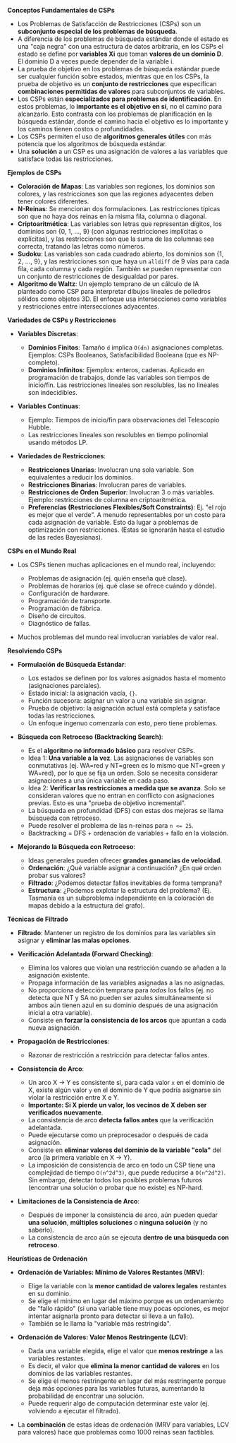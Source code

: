 **Conceptos Fundamentales de CSPs**

* Los Problemas de Satisfacción de Restricciones (CSPs) son un **subconjunto especial de los problemas de búsqueda**.
* A diferencia de los problemas de búsqueda estándar donde el estado es una "caja negra" con una estructura de datos arbitraria, en los CSPs el estado se define por **variables Xi** que toman **valores de un dominio D**. El dominio D a veces puede depender de la variable i.
* La prueba de objetivo en los problemas de búsqueda estándar puede ser cualquier función sobre estados, mientras que en los CSPs, la prueba de objetivo es un **conjunto de restricciones** que especifican **combinaciones permitidas de valores** para subconjuntos de variables.
* Los CSPs están **especializados para problemas de identificación**. En estos problemas, lo **importante es el objetivo en sí**, no el camino para alcanzarlo. Esto contrasta con los problemas de planificación en la búsqueda estándar, donde el camino hacia el objetivo es lo importante y los caminos tienen costos o profundidades.
* Los CSPs permiten el uso de **algoritmos generales útiles** con más potencia que los algoritmos de búsqueda estándar.
* Una **solución** a un CSP es una asignación de valores a las variables que satisface todas las restricciones.

**Ejemplos de CSPs**

* **Coloración de Mapas**: Las variables son regiones, los dominios son colores, y las restricciones son que las regiones adyacentes deben tener colores diferentes.
* **N-Reinas**: Se mencionan dos formulaciones. Las restricciones típicas son que no haya dos reinas en la misma fila, columna o diagonal.
* **Criptoaritmética**: Las variables son letras que representan dígitos, los dominios son {0, 1, ..., 9} (con algunas restricciones implícitas o explícitas), y las restricciones son que la suma de las columnas sea correcta, tratando las letras como números.
* **Sudoku**: Las variables son cada cuadrado abierto, los dominios son {1, 2, ..., 9}, y las restricciones son que haya un `alldiff` de 9 vías para cada fila, cada columna y cada región. También se pueden representar con un conjunto de restricciones de desigualdad por pares.
* **Algoritmo de Waltz**: Un ejemplo temprano de un cálculo de IA planteado como CSP para interpretar dibujos lineales de poliedros sólidos como objetos 3D. El enfoque usa intersecciones como variables y restricciones entre intersecciones adyacentes.

**Variedades de CSPs y Restricciones**

* **Variables Discretas**:

  * **Dominios Finitos**: Tamaño `d` implica `O(dn)` asignaciones completas. Ejemplos: CSPs Booleanos, Satisfacibilidad Booleana (que es NP-completo).
  * **Dominios Infinitos**: Ejemplos: enteros, cadenas. Aplicado en programación de trabajos, donde las variables son tiempos de inicio/fin. Las restricciones lineales son resolubles, las no lineales son indecidibles.
* **Variables Continuas**:

  * Ejemplo: Tiempos de inicio/fin para observaciones del Telescopio Hubble.
  * Las restricciones lineales son resolubles en tiempo polinomial usando métodos LP.
* **Variedades de Restricciones**:

  * **Restricciones Unarias**: Involucran una sola variable. Son equivalentes a reducir los dominios.
  * **Restricciones Binarias**: Involucran pares de variables.
  * **Restricciones de Orden Superior**: Involucran 3 o más variables. Ejemplo: restricciones de columna en criptoaritmética.
  * **Preferencias (Restricciones Flexibles/Soft Constraints)**: Ej. "el rojo es mejor que el verde". A menudo representables por un costo para cada asignación de variable. Esto da lugar a problemas de optimización con restricciones. (Estas se ignorarán hasta el estudio de las redes Bayesianas).

**CSPs en el Mundo Real**

* Los CSPs tienen muchas aplicaciones en el mundo real, incluyendo:

  * Problemas de asignación (ej. quién enseña qué clase).
  * Problemas de horarios (ej. qué clase se ofrece cuándo y dónde).
  * Configuración de hardware.
  * Programación de transporte.
  * Programación de fábrica.
  * Diseño de circuitos.
  * Diagnóstico de fallas.
* Muchos problemas del mundo real involucran variables de valor real.

**Resolviendo CSPs**

* **Formulación de Búsqueda Estándar**:

  * Los estados se definen por los valores asignados hasta el momento (asignaciones parciales).
  * Estado inicial: la asignación vacía, `{}`.
  * Función sucesora: asignar un valor a una variable sin asignar.
  * Prueba de objetivo: la asignación actual está completa y satisface todas las restricciones.
  * Un enfoque ingenuo comenzaría con esto, pero tiene problemas.
* **Búsqueda con Retroceso (Backtracking Search)**:

  * Es el **algoritmo no informado básico** para resolver CSPs.
  * Idea 1: **Una variable a la vez**. Las asignaciones de variables son conmutativas (ej. WA=red y NT=green es lo mismo que NT=green y WA=red), por lo que se fija un orden. Solo se necesita considerar asignaciones a una única variable en cada paso.
  * Idea 2: **Verificar las restricciones a medida que se avanza**. Solo se consideran valores que no entran en conflicto con asignaciones previas. Esto es una "prueba de objetivo incremental".
  * La búsqueda en profundidad (DFS) con estas dos mejoras se llama búsqueda con retroceso.
  * Puede resolver el problema de las n-reinas para `n <= 25`.
  * Backtracking = DFS + ordenación de variables + fallo en la violación.
* **Mejorando la Búsqueda con Retroceso**:

  * Ideas generales pueden ofrecer **grandes ganancias de velocidad**.
  * **Ordenación**: ¿Qué variable asignar a continuación? ¿En qué orden probar sus valores?
  * **Filtrado**: ¿Podemos detectar fallos inevitables de forma temprana?
  * **Estructura**: ¿Podemos explotar la estructura del problema? (Ej. Tasmania es un subproblema independiente en la coloración de mapas debido a la estructura del grafo).

**Técnicas de Filtrado**

* **Filtrado**: Mantener un registro de los dominios para las variables sin asignar y **eliminar las malas opciones**.
* **Verificación Adelantada (Forward Checking)**:

  * Elimina los valores que violan una restricción cuando se añaden a la asignación existente.
  * Propaga información de las variables asignadas a las no asignadas.
  * No proporciona detección temprana para *todos* los fallos (ej. no detecta que NT y SA no pueden ser azules simultáneamente si ambos aún tienen azul en su dominio después de una asignación inicial a otra variable).
  * Consiste en **forzar la consistencia de los arcos** que apuntan a cada nueva asignación.
* **Propagación de Restricciones**:

  * Razonar de restricción a restricción para detectar fallos antes.
* **Consistencia de Arco**:

  * Un arco X -> Y es consistente si, para cada valor `x` en el dominio de X, existe algún valor `y` en el dominio de Y que podría asignarse sin violar la restricción entre X e Y.
  * **Importante: Si X pierde un valor, los vecinos de X deben ser verificados nuevamente**.
  * La consistencia de arco **detecta fallos antes** que la verificación adelantada.
  * Puede ejecutarse como un preprocesador o después de cada asignación.
  * Consiste en **eliminar valores del dominio de la variable "cola"** del arco (la primera variable en X -> Y).
  * La imposición de consistencia de arco en todo un CSP tiene una complejidad de tiempo `O(n^2d^3)`, que puede reducirse a `O(n^2d^2)`. Sin embargo, detectar todos los posibles problemas futuros (encontrar una solución o probar que no existe) es NP-hard.
* **Limitaciones de la Consistencia de Arco**:

  * Después de imponer la consistencia de arco, aún pueden quedar **una solución**, **múltiples soluciones** o **ninguna solución** (y no saberlo).
  * La consistencia de arco aún se ejecuta **dentro de una búsqueda con retroceso**.

**Heurísticas de Ordenación**

* **Ordenación de Variables: Mínimo de Valores Restantes (MRV)**:

  * Elige la variable con la **menor cantidad de valores legales** restantes en su dominio.
  * Se elige el mínimo en lugar del máximo porque es un ordenamiento de "fallo rápido" (si una variable tiene muy pocas opciones, es mejor intentar asignarla pronto para detectar si lleva a un fallo).
  * También se le llama la "variable más restringida".
* **Ordenación de Valores: Valor Menos Restringente (LCV)**:

  * Dada una variable elegida, elige el valor que **menos restringe** a las variables restantes.
  * Es decir, el valor que **elimina la menor cantidad de valores** en los dominios de las variables restantes.
  * Se elige el menos restringente en lugar del más restringente porque deja más opciones para las variables futuras, aumentando la probabilidad de encontrar una solución.
  * Puede requerir algo de computación determinar este valor (ej. volviendo a ejecutar el filtrado).
* La **combinación** de estas ideas de ordenación (MRV para variables, LCV para valores) hace que problemas como 1000 reinas sean factibles.


